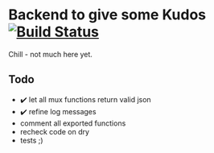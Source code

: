 # Backend to give some Kudos [![Build Status](https://travis-ci.org/voigt/KudosBackend.svg?branch=master)](https://travis-ci.org/voigt/KudosBackend)

Chill - not much here yet.

## Todo

* ✔️ let all mux functions return valid json
* ✔️ refine log messages
* comment all exported functions
* recheck code on dry
* tests ;)
